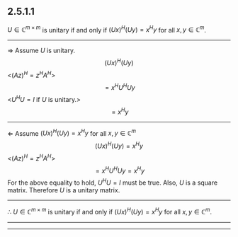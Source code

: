 
## 2.5.1.1

$U\in \mathbb{C}^{m \times m}$ is unitary if and only if $(Ux)^H(Uy)=x^Hy$ for all $x,y \in \mathbb{C}^m$.

___

$\Rightarrow$ Assume $U$ is unitary.
$$(Ux)^H(Uy)$$
<$(Az)^H=z^HA^H$>
$$=x^HU^HUy$$
<$U^HU=I$ if $U$ is unitary.>
$$=x^Hy$$
_______________________________________________

$\Leftarrow$ Assume $(Ux)^H(Uy)=x^Hy$ for all $x,y \in \mathbb{C}^m$
$$(Ux)^H(Uy)=x^Hy$$
<$(Az)^H=z^HA^H$>
$$=x^HU^HUy=x^Hy$$
For the above equality to hold, $U^HU=I$ must be true. Also, $U$ is a square matrix. Therefore $U$ is a unitary matrix.

_______________________________________________
$\therefore$ $U\in \mathbb{C}^{m \times m}$ is unitary if and only if $(Ux)^H(Uy)=x^Hy$ for all $x,y \in \mathbb{C}^m$.

****
____
